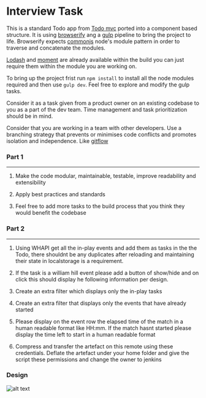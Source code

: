 # Interview Task

This is a standard Todo app from [Todo mvc](http://todomvc.com/) ported into a component based structure. It is using [browserify](http://browserify.org/) ang a [gulp](http://gulpjs.com/) pipeline to bring the project to life. Browserify expects [commonjs](https://nodejs.org/docs/latest/api/modules.html) node's module pattern in order to traverse and concatenate the modules. 

[Lodash](https://lodash.com/) and [moment](http://momentjs.com/) are already available within the build you can just require them within the module you are working on.

To bring up the project frist run `npm install` to install all the node modules required and then use `gulp dev`. Feel free to explore and modify the gulp tasks. 

Consider it as a task given from a product owner on an existing codebase to you as a part of the dev team. Time management and task prioritization should be in mind.

Consider that you are working in a team with other developers. Use a branching strategy that prevents or minimises code conflicts and promotes isolation and independence. Like [gitflow](http://nvie.com/posts/a-successful-git-branching-model/)

### Part 1
---

1. Make the code modular, maintainable, testable, improve readability and extensibility

2. Apply best practices and standards

3. Feel free to add more tasks to the build process that you think they would benefit the codebase

### Part 2
---

1. Using WHAPI get all the in-play events and add them as tasks in the the Todo, there shouldnt be any duplicates after reloading and maintaining their state in localstorage is a requirement.

2. If the task is a william hill event please add a button of show/hide and on click this should display he following information per design.

3. Create an extra filter which displays only the in-play tasks

4. Create an extra filter that displays only the events that have already started

5. Please display on the event row the elapsed time of the match in a human readable format like HH:mm. If the match hasnt started please display the time left to start in a human readable format

6. Compress and transfer the artefact on this remote using these credentials. Deflate the artefact under your home folder and give the script these permissions and change the owner to jenkins

### Design

![alt text](http://gitlab.williamhill-dev.local/lpapazianis/interview-todo-mvc-angular/raw/master/designs/to-do-all-01.png "Logo Title Text 1")